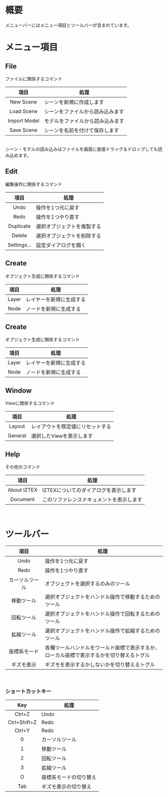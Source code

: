 
# 概要

メニューバーにはメニュー項目とツールバーが含まれています。


# メニュー項目

## File

ファイルに関係するコマンド

|  項目  |  処理  |
| :----: | ---- |
| New Scene | シーンを新規に作成します |
| Load Scene | シーンをファイルから読み込みます |
| Import Model | モデルをファイルから読み込みます |
| Save Scene | シーンを名前を付けて保存します |

<br/>
シーン・モデルの読み込みはファイルを画面に直接ドラッグ＆ドロップしても読み込めます。

## Edit

編集操作に関係するコマンド

|  項目  |  処理  |
| :----: | ---- |
| Undo | 操作を1つ元に戻す |
| Redo | 操作を1つやり直す |
| Duplicate | 選択オブジェクトを複製する |
| Delete | 選択オブジェクトを削除する |
| Settings... | 設定ダイアログを開く |

## Create

オブジェクト生成に関係するコマンド

|  項目  |  処理  |
| :----: | ---- |
| Layer | レイヤーを新規に生成する |
| Node | ノードを新規に生成する |

## Create

オブジェクト生成に関係するコマンド

|  項目  |  処理  |
| :----: | ---- |
| Layer | レイヤーを新規に生成する |
| Node | ノードを新規に生成する |

## Window

Viewに関係するコマンド

|  項目  |  処理  |
| :----: | ---- |
| Layout | レイアウトを既定値にリセットする |
| General | 選択したViewを表示します |

## Help

その他のコマンド

|  項目  |  処理  |
| :----: | ---- |
| About IZTEX | IZTEXについてのダイアログを表示します |
| Document | このリファレンスドキュメントを表示します |

<br/>


# ツールバー

|  項目  |  処理  |
| :----: | ---- |
| Undo | 操作を1つ元に戻す |
| Redo | 操作を1つやり直す |
| カーソルツール | オブジェクトを選択するのみのツール |
| 移動ツール | 選択オブジェクトをハンドル操作で移動するためのツール |
| 回転ツール | 選択オブジェクトをハンドル操作で回転するためのツール |
| 拡縮ツール | 選択オブジェクトをハンドル操作で拡縮するためのツール |
| 座標系モード | 各種ツールハンドルをワールド座標で表示するか、<br/>ローカル座標で表示するかを切り替えるトグル |
| ギズモ表示 | ギズモを表示するかしないかを切り替えるトグル |

<br/>

### ショートカットキー

|  Key  |  処理  |
| :----: | ---- |
|  Ctrl+Z  |  Undo  |
|  Ctrl+Shift+Z  |  Redo  |
|  Ctrl+Y  |  Redo  |
|  0  |  カーソルツール  |
|  1  |  移動ツール  |
|  2  |  回転ツール  |
|  3  |  拡縮ツール  |
|  O |  座標系モードの切り替え  |
|  Tab  |  ギズモ表示の切り替え  |
